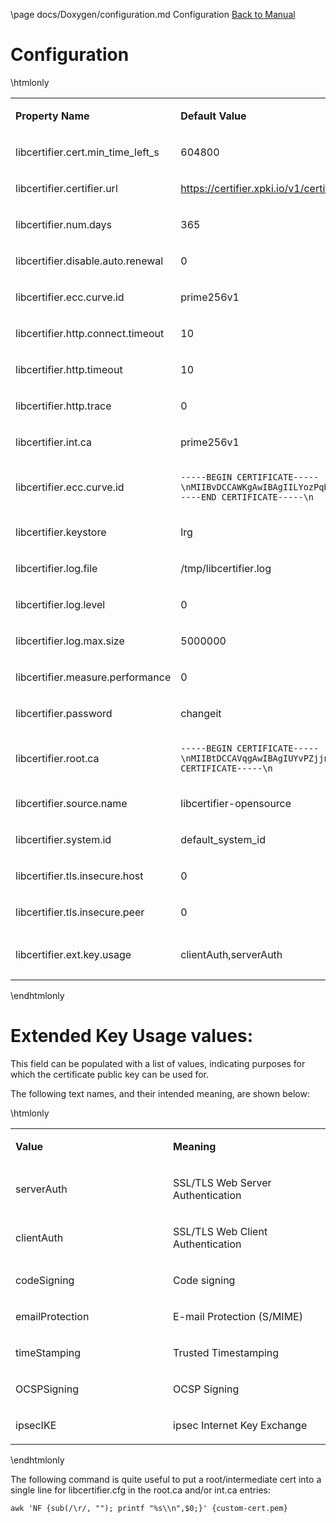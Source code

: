 \page docs/Doxygen/configuration.md Configuration
[Back to Manual](docs/Doxygen/libcertifier.md)

Configuration
=============

\htmlonly

<table>
<colgroup>
<col width="33%" />
<col width="33%" />
<col width="33%" />
</colgroup>
<tbody>
<tr class="odd">
<td><p><strong>Property Name</strong></p></td>
<td><p><strong>Default Value</strong></p></td>
<td><p><strong>Description</strong></p></td>
</tr>
<tr class="even">
<td><p>libcertifier.cert.min_time_left_s</p></td>
<td><p>604800</p></td>
<td></td>
</tr>
<tr class="odd">
<td><p>libcertifier.certifier.url</p></td>
<td><p><a href="https://certifier.xpki.io/v1/certifier/certificate" class="uri">https://certifier.xpki.io/v1/certifier/certificate</a></p></td>
<td></td>
</tr>
<tr class="even">
<td><p>libcertifier.num.days</p></td>
<td><p>365</p></td>
<td></td>
</tr>
<tr class="odd">
<td><p>libcertifier.disable.auto.renewal</p></td>
<td><p>0</p></td>
<td></td>
</tr>
<tr class="even">
<td><p>libcertifier.ecc.curve.id</p></td>
<td><p>prime256v1</p></td>
<td></td>
</tr>
<tr class="odd">
<td><p>libcertifier.http.connect.timeout</p></td>
<td><p>10</p></td>
<td></td>
</tr>
<tr class="even">
<td><p>libcertifier.http.timeout</p></td>
<td><p>10</p></td>
<td></td>
</tr>
<tr class="odd">
<td><p>libcertifier.http.trace</p></td>
<td><p>0</p></td>
<td></td>
</tr>
<tr class="even">
<td><p>libcertifier.int.ca</p></td>
<td><p>prime256v1</p></td>
<td></td>
</tr>
<tr class="odd">
<td><p>libcertifier.ecc.curve.id</p></td>
<td><p><code>-----BEGIN CERTIFICATE-----\nMIIBvDCCAWKgAwIBAgIILYozPqRVXXwwCgYIKoZIzj0EAwIwMDEuMCwGA1UEAwwl\nWGZpbml0eSBTdWJzY3JpYmVyIEVDQyBDbGFzcyBJSUkgUm9vdDAeFw0xOTA0MDQx\nNzA5NDlaFw00NDAzMjgxNzA5NDlaMDAxLjAsBgNVBAMMJVhmaW5pdHkgU3Vic2Ny\naWJlciBFQ0MgQ2xhc3MgSUlJIFJvb3QwWTATBgcqhkjOPQIBBggqhkjOPQMBBwNC\nAAT+6HxsHxMJleLuNhlbC8QImb0rN3/1imQQrNAvRz6L5Cr9ELkXmmC+4fopTk+K\nKgmEsmZ19Eb7I1ZtUDQGEHomo2YwZDASBgNVHRMBAf8ECDAGAQH/AgEBMB8GA1Ud\nIwQYMBaAFEKPSE8KFTbOPJRbagklXxMZoVRoMB0GA1UdDgQWBBRCj0hPChU2zjyU\nW2oJJV8TGaFUaDAOBgNVHQ8BAf8EBAMCAYYwCgYIKoZIzj0EAwIDSAAwRQIhAKMr\nI0kLwf8cZab2aCXk25NQdOKhczQa8bbiplWsbdODAiBkJv+nhWCxiC3WWS6bHz/1\nqhgaI6GMwrYxrvkX1OL0BA==\n-----END CERTIFICATE-----\n</code></p></td>
<td></td>
</tr>
<tr class="even">
<td><p>libcertifier.keystore</p></td>
<td><p>lrg</p></td>
<td></td>
</tr>
<tr class="odd">
<td><p>libcertifier.log.file</p></td>
<td><p>/tmp/libcertifier.log</p></td>
<td></td>
</tr>
<tr class="even">
<td><p>libcertifier.log.level</p></td>
<td><p>0</p></td>
<td></td>
</tr>
<tr class="odd">
<td><p>libcertifier.log.max.size</p></td>
<td><p>5000000</p></td>
<td></td>
</tr>
<tr class="even">
<td><p>libcertifier.measure.performance</p></td>
<td><p>0</p></td>
<td></td>
</tr>
<tr class="odd">
<td><p>libcertifier.password</p></td>
<td><p>changeit</p></td>
<td></td>
</tr>
<tr class="even">
<td><p>libcertifier.root.ca</p></td>
<td><p><code>-----BEGIN CERTIFICATE-----\nMIIBtDCCAVqgAwIBAgIUYvPZjjnyEEDek8yWYoM2GMIgnMUwCgYIKoZIzj0EAwIw\nJjEkMCIGA1UEAwwbWGZpbml0eSBTdWJzY3JpYmVyIEVDQyBSb290MB4XDTE5MTAw\nNzE4MzIwOFoXDTQ0MDkzMDE4MzIwOFowJjEkMCIGA1UEAwwbWGZpbml0eSBTdWJz\nY3JpYmVyIEVDQyBSb290MFkwEwYHKoZIzj0CAQYIKoZIzj0DAQcDQgAEZuTzvLrO\n+7G2+Ylr4O2PHMibVq1qVJMzKvQtJ8JAe1DL0HkJXRnliWT1QC5iqJuaA4Ngh31T\nj2T1tOJcYr6B36NmMGQwEgYDVR0TAQH/BAgwBgEB/wIBATAfBgNVHSMEGDAWgBSV\nn8KUP9J2ueLExe2EjezHdq/fpzAdBgNVHQ4EFgQUlZ/ClD/SdrnixMXthI3sx3av\n36cwDgYDVR0PAQH/BAQDAgGGMAoGCCqGSM49BAMCA0gAMEUCICpOBWu6UWgEIigH\n35DeYeNyAZHsGRv6/enBvbmQUzGFAiEAgR4Dhur1nQO1NSDwkHQeUsz3HV5Ahpgn\n5eHkhyAn2S0=\n-----END CERTIFICATE-----\n</code></p></td>
<td></td>
</tr>
<tr class="odd">
<td><p>libcertifier.source.name</p></td>
<td><p>libcertifier-opensource</p></td>
<td></td>
</tr>
<tr class="even">
<td><p>libcertifier.system.id</p></td>
<td><p>default_system_id</p></td>
<td></td>
</tr>
<tr class="odd">
<td><p>libcertifier.tls.insecure.host</p></td>
<td><p>0</p></td>
<td></td>
</tr>
<tr class="even">
<td><p>libcertifier.tls.insecure.peer</p></td>
<td><p>0</p></td>
<td></td>
</tr>
<tr class="odd">
<td><p>libcertifier.ext.key.usage</p></td>
<td><p>clientAuth,serverAuth</p></td>
<td><p>(See notes below)</p></td>
</tr>
</tbody>
</table>

\endhtmlonly

Extended Key Usage values:
==========================

This field can be populated with a list of values, indicating purposes
for which the certificate public key can be used for.

The following text names, and their intended meaning, are shown below:

\htmlonly

<table>
<colgroup>
<col width="50%" />
<col width="50%" />
</colgroup>
<tbody>
<tr class="odd">
<td><p><strong>Value</strong></p></td>
<td><p><strong>Meaning</strong></p></td>
</tr>
<tr class="even">
<td><p>serverAuth</p></td>
<td><p>SSL/TLS Web Server Authentication</p></td>
</tr>
<tr class="odd">
<td><p>clientAuth</p></td>
<td><p>SSL/TLS Web Client Authentication</p></td>
</tr>
<tr class="even">
<td><p>codeSigning</p></td>
<td><p>Code signing</p></td>
</tr>
<tr class="odd">
<td><p>emailProtection</p></td>
<td><p>E-mail Protection (S/MIME)</p></td>
</tr>
<tr class="even">
<td><p>timeStamping</p></td>
<td><p>Trusted Timestamping</p></td>
</tr>
<tr class="odd">
<td><p>OCSPSigning</p></td>
<td><p>OCSP Signing</p></td>
</tr>
<tr class="even">
<td><p>ipsecIKE</p></td>
<td><p>ipsec Internet Key Exchange</p></td>
</tr>
</tbody>
</table>

\endhtmlonly

The following command is quite useful to put a root/intermediate cert
into a single line for libcertifier.cfg in the root.ca and/or int.ca
entries:

    awk 'NF {sub(/\r/, ""); printf "%s\\n",$0;}' {custom-cert.pem}
